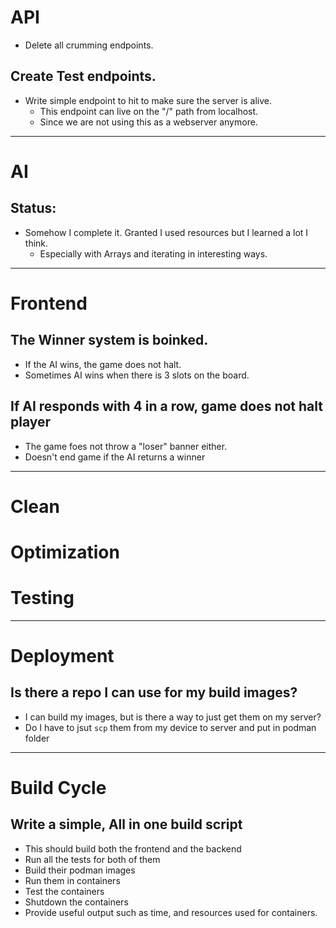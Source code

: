 # API
- Delete all crumming endpoints.

## Create Test endpoints.
- Write simple endpoint to hit to make sure the server is alive.
    - This endpoint can live on the "/" path from localhost.
    - Since we are not using this as a webserver anymore.


-----------------------------------------------------------------------------------------
# AI

## Status:
- Somehow I complete it. Granted I used resources but I learned a lot I think.
    - Especially with Arrays and iterating in interesting ways.

-----------------------------------------------------------------------------------------
# Frontend

## The Winner system is boinked.
- If the AI wins, the game does not halt.
- Sometimes AI wins when there is 3 slots on the board.


## If AI responds with 4 in a row, game does not halt player
- The game foes not throw a "loser" banner either.
- Doesn't end game if the AI returns a winner

-----------------------------------------------------------------------------------------
# Clean
# Optimization
# Testing

-----------------------------------------------------------------------------------------
# Deployment

## Is there a repo I can use for my build images?
- I can build my images, but is there a way to just get them on my server?
- Do I have to jsut `scp` them from my device to server and put in podman folder

-----------------------------------------------------------------------------------------
# Build Cycle
## Write a simple, All in one build script
- This should build both the frontend and the backend
- Run all the tests for both of them
- Build their podman images
- Run them in containers
- Test the containers
- Shutdown the containers
- Provide useful output such as time, and resources used for containers.

